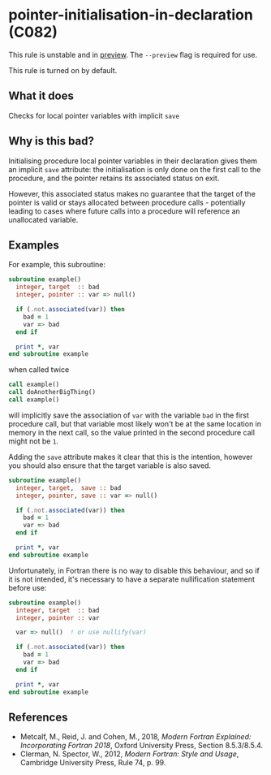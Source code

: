 # pointer-initialisation-in-declaration (C082)
This rule is unstable and in [preview](../preview.md). The `--preview` flag is required for use.

This rule is turned on by default.

## What it does
Checks for local pointer variables with implicit `save`

## Why is this bad?
Initialising procedure local pointer variables in their declaration gives them
an implicit `save` attribute: the initialisation is only done on the first call
to the procedure, and the pointer retains its associated status on exit.

However, this associated status makes no guarantee that the target of the pointer
is valid or stays allocated between procedure calls - potentially leading to cases
where future calls into a procedure will reference an unallocated variable.

## Examples
For example, this subroutine:

```f90
subroutine example()
  integer, target  :: bad
  integer, pointer :: var => null()

  if (.not.associated(var)) then
    bad = 1
    var => bad
  end if

  print *, var
end subroutine example
```

when called twice

```f90
call example()
call doAnotherBigThing()
call example()
```

will implicitly save the association of `var` with the variable `bad` in the first
procedure call, but that variable most likely won't be at the same location in memory in
the next call, so the value printed in the second procedure call might not be `1`.

Adding the `save` attribute makes it clear that this is the intention, however you should
also ensure that the target variable is also saved.

```f90
subroutine example()
  integer, target,  save :: bad
  integer, pointer, save :: var => null()

  if (.not.associated(var)) then
    bad = 1
    var => bad
  end if

  print *, var
end subroutine example
```

Unfortunately, in Fortran there is no way to disable this behaviour, and so if it
is not intended, it's necessary to have a separate nullification statement before use:

```f90
subroutine example()
  integer, target  :: bad
  integer, pointer :: var

  var => null()  ! or use nullify(var)

  if (.not.associated(var)) then
    bad = 1
    var => bad
  end if

  print *, var
end subroutine example
```

## References
- Metcalf, M., Reid, J. and Cohen, M., 2018, _Modern Fortran Explained:
  Incorporating Fortran 2018_, Oxford University Press, Section 8.5.3/8.5.4.
- Clerman, N. Spector, W., 2012, _Modern Fortran: Style and Usage_, Cambridge
  University Press, Rule 74, p. 99.
